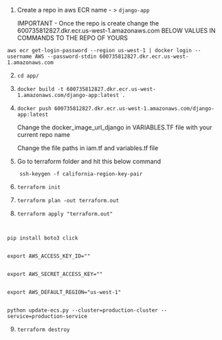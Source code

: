 1. Create a repo in aws ECR name - > `django-app`  
   
    IMPORTANT - Once the repo is create change the 600735812827.dkr.ecr.us-west-1.amazonaws.com BELOW VALUES IN COMMANDS TO THE REPO OF YOURS 
               
```
aws ecr get-login-password --region us-west-1 | docker login --username AWS --password-stdin 600735812827.dkr.ecr.us-west-1.amazonaws.com
```

2. `cd app/` 


3. `docker build -t 600735812827.dkr.ecr.us-west-1.amazonaws.com/django-app:latest . ` 

 
4. `docker push 600735812827.dkr.ecr.us-west-1.amazonaws.com/django-app:latest`

    Change the docker_image_url_django in VARIABLES.TF file with your current repo name 

    Change the file paths in iam.tf and variables.tf file
    

5. Go to terraform folder and hit this below command
```
    ssh-keygen -f california-region-key-pair
```

6. `terraform init`


7. `terraform plan -out terraform.out`


8. `terraform apply "terraform.out"`



```


pip install boto3 click


export AWS_ACCESS_KEY_ID="" 


export AWS_SECRET_ACCESS_KEY="" 


export AWS_DEFAULT_REGION="us-west-1" 


python update-ecs.py --cluster=production-cluster --service=production-service
```


9. `terraform destroy`

